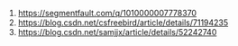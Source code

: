 





1. https://segmentfault.com/q/1010000007778370
2. https://blog.csdn.net/csfreebird/article/details/71194235
3. https://blog.csdn.net/samjjx/article/details/52242740

